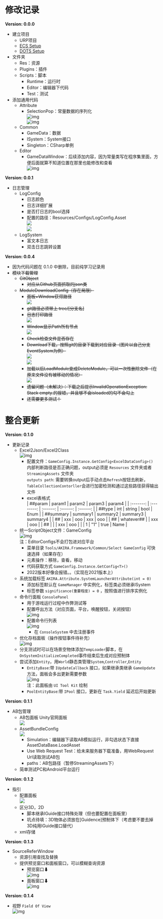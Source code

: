 # 修改记录

**Version: 0.0.0**

* 建立项目
  * URP项目
  * [ECS Setup](https://docs.unity3d.com/Packages/com.unity.entities@1.0/manual/getting-started-installation.html)
  * [DOTS Setup](https://docs.unity3d.com/Packages/com.unity.entities@0.17/manual/install_setup.html)
* 文件夹
  * Res：资源
  * Plugins：插件
  * Scripts：脚本
    * Runtime：运行时
    * Editor：编辑器下代码
    * Test：测试
* 添加通用代码
  * Attribute
    * SelectionPop：常量数据的序列化  
      ![img](./Assets/Res/ReadmeLinks/Version_0.0.0/1.png)  
      ![img](./Assets/Res/ReadmeLinks/Version_0.0.0/2.png)
  * Common
    * GameData：数据
    * ISystem：System接口
    * Singleton：CSharp单例
  * Editor
    * GameDataWindow：后续添加内容，因为常量类写在程序集里面，方便后面就算不知道位置在那里也能修改和查看  
      ![img](./Assets/Res/ReadmeLinks/Version_0.0.0/3.png)

**Version: 0.0.1**

* 日志管理
  * LogConfig
    * 日志颜色
    * 日志详细扩展
    * 是否打日志的bool选择
    * 配置的路径：Resources/Configs/LogConfig.Asset  
      ![](./Assets/Res/ReadmeLinks/Version_0.0.1/1.png)  
      ![](./Assets/Res/ReadmeLinks/Version_0.0.1/2.png)  
  * LogSystem
    * 富文本日志
    * 双击日志跳转设置

**Version: 0.0.4**

* 因为代码问题在 0.1.0 中删除，目前纯学习记录用
* ~~模块下载管理~~
  * ~~GitObject~~
    * ~~对应从Github页面抓取的json类~~
  * ~~ModuleDownloadConfig（存在局限）~~
    * ~~面板+Window获得路径~~  
      ![](./Assets/Res/ReadmeLinks/Version_0.0.4/1.png)  
    * ~~git路径必须带上 tree/[分支名]~~
    * ~~日志打印路径~~  
      ![](./Assets/Res/ReadmeLinks/Version_0.0.4/3.png)  
    * ~~Window显示Path所有节点~~  
      ![](./Assets/Res/ReadmeLinks/Version_0.0.4/2.png)  
    * ~~Check检查文件是否存在~~
    * ~~Download下载，按照git的目录下载到对应目录（图片以自己分支EventSystem为例）~~  
      ![](./Assets/Res/ReadmeLinks/Version_0.0.4/4.png)  
      ![](./Assets/Res/ReadmeLinks/Version_0.0.4/5.png)  
    * ~~加载以后LoadModule变成DeleteModule，可以一次性删除文件（在原来文件没有被移动的情况）~~  
      ![](./Assets/Res/ReadmeLinks/Version_0.0.4/6.png)  
    * ~~遗留问题（未解决）：下载之后提示InvalidOperationException: Stack empty.的报错，并且够不会isloaded的勾不会勾上~~
    * ~~还需要更多测试！~~

# 整合更新

**Version: 0.1.0**

* 更新记录
  * Excel2Json/Excel2Class  
    ![img](./Assets/Res/ReadmeLinks/Version_0.1.0.Update/1.png)
    * 配置文件：`GameConfig.Instance.GetConfig<ExcelDataConfig>()`  
      内部判断路径是否正确问题，output必须是 `Resources` 文件夹或者 `StreamingAssets` 文件夹  
      `outputs path`: 需要转换output后手动点击`Refresh`按钮去刷新，`TableCollectionContorller`会进行加密检测和通过这些路径获得输出文件
    * excel表格式  
      |  ##param  |   param1   |  param2  |  param3  |  param4  |
      | :-------: | :--------: | :------: | :------: | :------: |
      |  ##type   |    int     |  string  |   bool   |   Enum   |
      | ##summary |  summary1  | summary2 | summary3 | summary4 |
      |    ##     |    xxx     |   ooo    |   xxx    |   ooo    |
      |    ##     | whatever## |          |   xxx    |   ooo    |
      |    ##     |            |          |   xxx    |   ooo    |
      |           |     1      |   "1"    |   true   |   Name   |
  * 统一ScriptObject文件：GameConfig  
    ![img](./Assets/Res/ReadmeLinks/Version_0.1.0.Update/2.png)  
    注：EditorConfigs不会打包进对应平台
    * 菜单目录 `Tools/AKIRA.Framework/Common/Select GameConfig` 可快速选择（如果存在）
    * 元素操作：移除，查看，移动
    * 代码获取方式 `GameConfig.Instance.GetConfig<T>()`
    * 2022版本好像会报错。。（实现在2021版本上）
  * 系统加载标签 `AKIRA.Attribute.SystemLauncherAttribute(int = 0)`
    * 添加标签默认在 `GameManager` 中实例化，标签类必须继承ISystem
    * 标签参数 `significance(重要程度) = 0` ，按照值进行排序实例化
  * 命令行面板 `ConsolePanel`
    * 用于游戏运行过程中作弊测试等
    * 配置呼出方法（对应页面，平台，唤醒按钮，关闭按钮）  
      ![img](./Assets/Res/ReadmeLinks/Version_0.1.0.Update/3.png)  
    * 配置命令行列表  
      ![img](./Assets/Res/ReadmeLinks/Version_0.1.0.Update/4.png)  
      * 在 `ConsoleSystem` 中去注册事件
  * 优化存档面板（操作按钮事件待补充）  
    ![img](./Assets/Res/ReadmeLinks/Version_0.1.0.Update/5.png)
  * 分支测试时可以在场景空物体添加`TempLoader`脚本，在`OnSystemInitializeCompleted`事件结束后生成对应预制体
  * 尝试添加`Entity`，用`World`静态类管理`System`,`Controller`,`Entity`
    * `EntityBase`:带 `IUpdateCallback` 接口，如果继承类继承 `GameUpdate` 方法，面板会多出更新需要参数  
      ![img](./Assets/Res/ReadmeLinks/Version_0.1.0.Update/6.png)  
      注：此面板由 `UI Tool Kit` 绘制
    * `PoolEntityBase`:带 `IPool` 接口，更新在 `Task.Yield` 延迟后开始更新

**Version: 0.1.1**

* AB包管理
  * AB包面板 Unity官网面板  
    ![](./Assets/Res/ReadmeLinks/Version_0.1.1/1.png)  
  * AssetBundleConfig  
    ![](./Assets/Res/ReadmeLinks/Version_0.1.1/2.png)  
    * Simulation：编辑器下读取AB模拟运行，非勾选状态下直接AssetDataBase.LoadAsset
    * Use Web Request Test：给未来服务器下载准备，用WebRequest Url读取测试AB包
    * paths：AB包路径（暂停StreamingAssets下）
  * 简单测试PC和Android平台运行

**Version: 0.1.2**

* 指引
  * 配置面板  
    ![](./Assets/Res/ReadmeLinks/Version_0.1.2/1.png)  
  * 区分3D，2D
    * 脚本继承IGuide接口特殊处理（但也要配置在面板里）
    * 坑点待填：3D物体必须放在[Guidence]预制体下（考虑要不要去掉3D纯用IGuide接口替代）
  * xml存储

**Version: 0.1.3**

* SourceReferWindow
  * 资源引用查找及替换
  * 提供预览窗口和面板窗口，可以模糊查询资源
    * 预览窗口⬇  
      ![img](./Assets/Res/ReadmeLinks/Version_0.1.3/1.png)
    * 面板窗口⬇  
      ![img](./Assets/Res/ReadmeLinks/Version_0.1.3/2.png)

**Version: 0.1.4**

* 视野 `Field Of View`  
  ![img](./Assets/Res/ReadmeLinks/Version_0.1.4/1.png)

